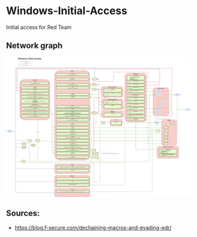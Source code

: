# Windows-Initial-Access
Initial access for Red Team

## Network graph

![Windows_initial_access](https://raw.githubusercontent.com/hegusung/Windows-Initial-Access/master/Windows%20initial%20access%20v0.3.png)

## Sources:
  * https://blog.f-secure.com/dechaining-macros-and-evading-edr/
